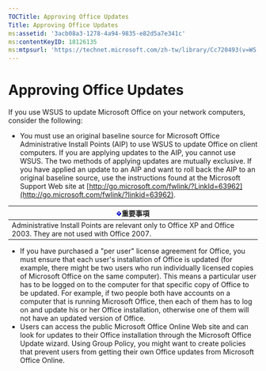 ```yaml
---
TOCTitle: Approving Office Updates
Title: Approving Office Updates
ms:assetid: '3acb08a3-1278-4a94-9835-e82d5a7e341c'
ms:contentKeyID: 18126135
ms:mtpsurl: 'https://technet.microsoft.com/zh-tw/library/Cc720493(v=WS.10)'
---
```


Approving Office Updates
========================

If you use WSUS to update Microsoft Office on your network computers, consider the following:

-   You must use an original baseline source for Microsoft Office Administrative Install Points (AIP) to use WSUS to update Office on client computers. If you are applying updates to the AIP, you cannot use WSUS. The two methods of applying updates are mutually exclusive. If you have applied an update to an AIP and want to roll back the AIP to an original baseline source, use the instructions found at the Microsoft Support Web site at [http://go.microsoft.com/fwlink/?LinkId=63962](http://go.microsoft.com/fwlink/?linkid=63962).

| ![](images/Cc720493.Important(WS.10).gif)重要事項                                    |
|-------------------------------------------------------------------------------------------------------------------|
| Administrative Install Points are relevant only to Office XP and Office 2003. They are not used with Office 2007. |

-   If you have purchased a "per user" license agreement for Office, you must ensure that each user's installation of Office is updated (for example, there might be two users who run individually licensed copies of Microsoft Office on the same computer). This means a particular user has to be logged on to the computer for that specific copy of Office to be updated. For example, if two people both have accounts on a computer that is running Microsoft Office, then each of them has to log on and update his or her Office installation, otherwise one of them will not have an updated version of Office.
-   Users can access the public Microsoft Office Online Web site and can look for updates to their Office installation through the Microsoft Office Update wizard. Using Group Policy, you might want to create policies that prevent users from getting their own Office updates from Microsoft Office Online.
